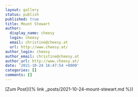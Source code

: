 ```yaml
---
layout: gallery
status: publish
published: true
title: Mount Stewart
author:
  display_name: cheesy
  login: cheesy
  email: christine@cheesy.at
  url: http://www.cheesy.at/
author_login: cheesy
author_email: christine@cheesy.at
author_url: http://www.cheesy.at/
date: '2021-10-24 16:47:54 +0000'
categories: []
comments: []
---
```

<!-- wp:core-embed/wordpress {"url":"http://www.cheesy.at/2021/03/mount-stewart-3/","type":"rich","providerNameSlug":"cheesy-at","className":""} -->
[Zum Post]({% link _posts/2021-10-24-mount-stewart.md %})
<!-- /wp:core-embed/wordpress -->
<!-- wp:paragraph --><!-- /wp:paragraph -->
